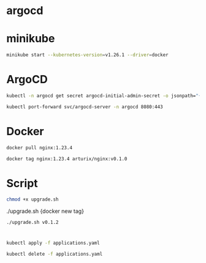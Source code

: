 # argocd

# minikube
```sh
minikube start --kubernetes-version=v1.26.1 --driver=docker
````

# ArgoCD

```sh
kubectl -n argocd get secret argocd-initial-admin-secret -o jsonpath="{.data.password}" | base64 -d; echo
````

```sh
kubectl port-forward svc/argocd-server -n argocd 8080:443
````

# Docker

```sh
docker pull nginx:1.23.4
````

```sh
docker tag nginx:1.23.4 arturix/nginx:v0.1.0
````

# Script

```sh
chmod +x upgrade.sh
````

./upgrade.sh {docker new tag}
```sh
./upgrade.sh v0.1.2
````

# 
```sh
kubectl apply -f applications.yaml
````

```sh
kubectl delete -f applications.yaml
````

